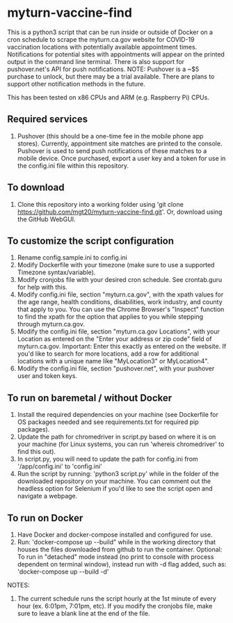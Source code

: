 # myturn-vaccine-find

This is a python3 script that can be run inside or outside of Docker on a cron schedule to scrape the myturn.ca.gov website for COVID-19 vaccination locations with potentially available appointment times. Notifications for potential sites with appointments will appear on the printed output in the command line terminal. There is also support for pushover.net's API for push notifications. NOTE: Pushover is a ~$5 purchase to unlock, but there may be a trial available. There are plans to support other notification methods in the future.

This has been tested on x86 CPUs and ARM (e.g. Raspberry Pi) CPUs.

## Required services
1. Pushover (this should be a one-time fee in the mobile phone app stores). Currently, appointment site matches are printed to the console. Pushover is used to send push notifications of these matches to a mobile device. Once purchased, export a user key and a token for use in the config.ini file within this repository.

## To download
1. Clone this repository into a working folder using 'git clone https://github.com/mgt20/myturn-vaccine-find.git'. Or, download using the GitHub WebGUI.

## To customize the script configuration
1. Rename config.sample.ini to config.ini
2. Modify Dockerfile with your timezone (make sure to use a supported Timezone syntax/variable).
3. Modify cronjobs file with your desired cron schedule. See crontab.guru for help with this.
4. Modify config.ini file, section "myturn.ca.gov", with the xpath values for the age range, health conditions, disabilities, work industry, and county that apply to you. You can use the Chrome Browser's "Inspect" function to find the xpath for the option that applies to you while stepping through myturn.ca.gov.
5. Modify the config.ini file, section "myturn.ca.gov Locations", with your Location as entered on the "Enter your address or zip code" field of myturn.ca.gov. Important: Enter this exactly as entered on the website. If you'd like to search for more locations, add a row for additional locations with a unique name like "MyLocation3" or MyLocation4".
6. Modify the config.ini file, section "pushover.net", with your pushover user and token keys.

## To run on baremetal / without Docker
1. Install the required dependencies on your machine (see Dockerfile for OS packages needed and see requirements.txt for required pip packages).
2. Update the path for chromedriver in script.py based on where it is on your machine (for Linux systems, you can run 'whereis chromedriver' to find this out). 
3. In script.py, you will need to update the path for config.ini from '/app/config.ini' to 'config.ini'
4. Run the script by running: 'python3 script.py' while in the folder of the downloaded repository on your machine. You can comment out the headless option for Selenium if you'd like to see the script open and navigate a webpage.

## To run on Docker
1. Have Docker and docker-compose installed and configured for use.
2. Run: 'docker-compose up --build" while in the working directory that houses the files downloaded from github to run the container. Optional: To run in "detached" mode instead (no print to console with process dependent on terminal window), instead run with -d flag added, such as: 'docker-compose up --build -d'

NOTES:
1. The current schedule runs the script hourly at the 1st minute of every hour (ex. 6:01pm, 7:01pm, etc). If you modify the cronjobs file, make sure to leave a blank line at the end of the file.
